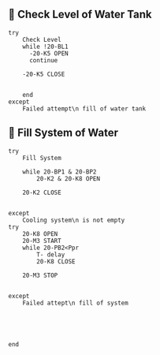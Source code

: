 ## 🔹 Check Level of Water Tank
```tefcha
try
    Check Level
    while !20-BL1
      -20-K5 OPEN
      continue

    -20-K5 CLOSE 


    end
except
    Failed attempt\n fill of water tank

```
## 🔹 Fill System of Water
```tefcha
try
    Fill System 
    
    while 20-BP1 & 20-BP2
        20-K2 & 20-K8 OPEN
    
    20-K2 CLOSE


except
    Cooling system\n is not empty
try
    20-K8 OPEN
    20-M3 START
    while 20-PB2<Ppr
        T- delay
        20-K8 CLOSE
      
    20-M3 STOP
            

except
    Failed attept\n fill of system




    
end
```